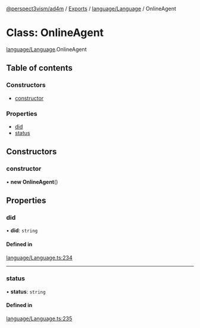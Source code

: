 [@perspect3vism/ad4m](../README.md) / [Exports](../modules.md) / [language/Language](../modules/language_Language.md) / OnlineAgent

# Class: OnlineAgent

[language/Language](../modules/language_Language.md).OnlineAgent

## Table of contents

### Constructors

- [constructor](language_Language.OnlineAgent.md#constructor)

### Properties

- [did](language_Language.OnlineAgent.md#did)
- [status](language_Language.OnlineAgent.md#status)

## Constructors

### constructor

• **new OnlineAgent**()

## Properties

### did

• **did**: `string`

#### Defined in

[language/Language.ts:234](https://github.com/perspect3vism/ad4m/blob/6c5aaad/src/language/Language.ts#L234)

___

### status

• **status**: `string`

#### Defined in

[language/Language.ts:235](https://github.com/perspect3vism/ad4m/blob/6c5aaad/src/language/Language.ts#L235)
